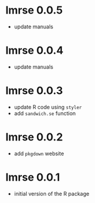 # lmrse 0.0.5

* update manuals  

# lmrse 0.0.4

* update manuals  

# lmrse 0.0.3

* update R code using `styler`  
* add `sandwich.se` function  

# lmrse 0.0.2

* add `pkgdown` website  

# lmrse 0.0.1

* initial version of the R package  
